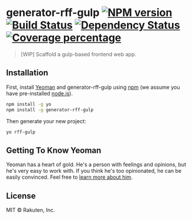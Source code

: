 # generator-rff-gulp [![NPM version][npm-image]][npm-url] [![Build Status][travis-image]][travis-url] [![Dependency Status][daviddm-image]][daviddm-url] [![Coverage percentage][coveralls-image]][coveralls-url]
> [WIP] Scaffold a gulp-based frontend web app.

## Installation

First, install [Yeoman](http://yeoman.io) and generator-rff-gulp using [npm](https://www.npmjs.com/) (we assume you have pre-installed [node.js](https://nodejs.org/)).

```bash
npm install -g yo
npm install -g generator-rff-gulp
```

Then generate your new project:

```bash
yo rff-gulp
```

## Getting To Know Yeoman

Yeoman has a heart of gold. He&#39;s a person with feelings and opinions, but he&#39;s very easy to work with. If you think he&#39;s too opinionated, he can be easily convinced. Feel free to [learn more about him](http://yeoman.io/).

## License

MIT © Rakuten, Inc.


[npm-image]: https://badge.fury.io/js/generator-rff-gulp.svg
[npm-url]: https://npmjs.org/package/generator-rff-gulp
[travis-image]: https://travis-ci.org/rakuten-frontend/generator-rff-gulp.svg?branch=master
[travis-url]: https://travis-ci.org/rakuten-frontend/generator-rff-gulp
[daviddm-image]: https://david-dm.org/rakuten-frontend/generator-rff-gulp.svg?theme=shields.io
[daviddm-url]: https://david-dm.org/rakuten-frontend/generator-rff-gulp
[coveralls-image]: https://coveralls.io/repos/rakuten-frontend/generator-rff-gulp/badge.svg
[coveralls-url]: https://coveralls.io/r/rakuten-frontend/generator-rff-gulp
